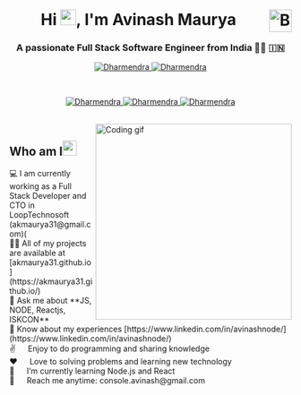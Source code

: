 <h1 align="center">Hi <img src="https://media.giphy.com/media/hvRJCLFzcasrR4ia7z/giphy.gif" width="28">, I'm Avinash Maurya <a href="https://www.buymeacoffee.com/avinash" target="_blank"><img src="https://cdn.buymeacoffee.com/buttons/v2/default-yellow.png" alt="Buy Me A Coffee" height="40" alt="abhisekp" align="right" ></a></h1>
<h3 align="center">A passionate Full Stack Software Engineer from India 🧑‍💻 🇮🇳</h3>

<p align="center">
 <a href="https://avinash.netlify.app" target="blank">
  <img src="https://img.shields.io/badge/Website-DC143C?style=for-the-badge&logo=internetexplorer&logoColor=white" alt="Dharmendra" />
 </a>
 <a href="https://linkedin.com/in/avinashnode" target="_blank">
  <img src="https://img.shields.io/badge/LinkedIn-0077B5?style=for-the-badge&logo=linkedin&logoColor=white" alt="Dharmendra"/>
 </a>
</p>
<br />

<p align="center">
 <a href="https://leetcode.com/avinash/" target="blank">
  <img src="https://img.shields.io/badge/Leetcode-21120c?style=for-the-badge&logo=leetcode&logoColor=white" alt="Dharmendra" />
 </a>
 <a href="https://auth.geeksforgeeks.org/user/avinash" target="_blank">
  <img src="https://img.shields.io/badge/GeeksForGeeks-2F8D46?style=for-the-badge&logo=geeksforgeeks&logoColor=white" alt="Dharmendra"/>
 </a>
 <a href="https://www.codechef.com/users/avinash" target="_blank">
  <img src="https://img.shields.io/badge/Codechef-5B4638?style=for-the-badge&logo=codechef&logoColor=white" alt="Dharmendra" />
 </a>
</p>

<br />

<img align="right" width="350" src="/programmer.gif" alt="Coding gif" />
 
<h2 align="left">Who am I<img src="https://media.giphy.com/media/pDh3IDoUswmZrqdRip/giphy.gif" height="27px" width="25px"></h2>
💻 I am currently working as a  Full Stack Developer and CTO in LoopTechnosoft (akmaurya31@gmail.com)(<br/>
👨‍💻 All of my projects are available at [akmaurya31.github.io](https://akmaurya31.github.io/)<br/>
💬 Ask me about **JS, NODE, Reactjs, ISKCON**<br/>
📄 Know about my experiences [https://www.linkedin.com/in/avinashnode/](https://www.linkedin.com/in/avinashnode/)<br/>
✌️ &emsp; Enjoy to do programming and sharing knowledge <br/>
❤️ &emsp; Love to solving problems and learning new technology <br/>
🌱 &emsp; I’m currently learning Node.js and React <br/>
📧 &emsp; Reach me anytime: console.avinash@gmail.com<br/>

  
   
